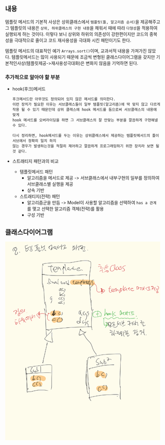 ## 내용
템플릿 메서드의 기본적 사상은 상위클래스에서 `템플릿(틀, 알고리즘 순서)`을 제공해주고 그 템플릿의 내용은 `상위, 하위클래스의
구현 내용`을 채워서 때에 따라 `다형성`을 적용하여 실행되게 하는 것이다. 
이렇다 보니 상위와 하위의 의존성이 강한편이지만 코드의 중복성을 극대적으로 줄이고 코드 재사용성을 극대화 시킨 패턴이기도
한다.

템플릿 메서드의 대표적인 예가 `Arrays.sort()`이며, 교과서적 내용을 가져가진 않았다. 
템플릿메서드는 많이 사용되기 때문에 조금씩 변형된 클래스다이어그램을 갖지만 기본적인사상(템플릿제공->재사용성극대화)은 
변화지 않음을 기억하면 된다.

### 추가적으로 알아야 할 부분

- hook(후크)메서드
    ```
    후크메서드란 아무것도 정의되어 있지 않은 메서드를 의미한다.
    이런 장치가 필요한 이유는 서브클래스들이 일부 템플릿(알고리즘)에 딱 맞지 않고 다르게
    작용 될 수 있기 때문인데 상위 클래스에 hook 메서드를 둠으로써 서브클래스의 내용에 맞게
    hook 메서드를 오버라이딩을 하면 그 서브클래스의 잘 안맞는 부분을 깔끔하게 구현해낼 수 있다.
    
    다시 정리하면, hook메서드를 두는 이유는 상위클래스에서 제공하는 템플릿메서드의 틀이 서브에서 정확히 일치 하지
    않는 경우가 발생하는것을 적절히 제어하고 깔끔하게 프로그래밍하기 위한 장치라 보면 될 것 같다.
    ```
    
- 스트래티지 패턴과의 비교
    - 템플릿메서드 패턴
        - 알고리즘을 메서드로 제공 -> 서브클래스에서 내부구현의 일부를 정의하여 서브클래스별 실행을 제공 
        - 상속 기반  
    - 스트래티지(전략) 패턴
        - 알고리즘군을 만듬 -> Model이 사용할 알고리즘을 선택하여 `has a 관계`를 맺고 선택한 알고리즘 객체(전략)를 활용
        - 구성 기반
   
   
## 클래스다이어그램
![template](./template.png)